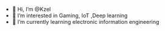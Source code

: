 - 👋 Hi, I’m @Kzel
- 👀 I’m interested in Gaming, IoT ,Deep learning
- 🌱 I’m currently learning electronic information engineering

<!---
Kzel/Kzel is a ✨ special ✨ repository because its `README.md` (this file) appears on your GitHub profile.
You can click the Preview link to take a look at your changes.
--->
